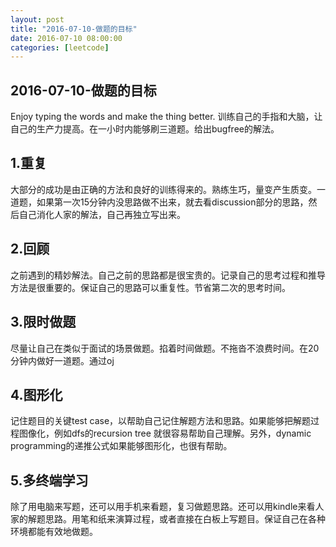 ```yaml
---
layout: post
title: "2016-07-10-做题的目标"
date: 2016-07-10 08:00:00
categories: [leetcode]
---
```


2016-07-10-做题的目标
--------------------
Enjoy typing the words and make the thing better.
训练自己的手指和大脑，让自己的生产力提高。在一小时内能够刷三道题。给出bugfree的解法。

1.重复
------
大部分的成功是由正确的方法和良好的训练得来的。熟练生巧，量变产生质变。一道题，如果第一次15分钟内没思路做不出来，就去看discussion部分的思路，然后自己消化人家的解法，自己再独立写出来。


## 2.回顾
之前遇到的精妙解法。自己之前的思路都是很宝贵的。记录自己的思考过程和推导方法是很重要的。保证自己的思路可以重复性。节省第二次的思考时间。

## 3.限时做题
尽量让自己在类似于面试的场景做题。掐着时间做题。不拖沓不浪费时间。在20分钟内做好一道题。通过oj

## 4.图形化
记住题目的关键test case，以帮助自己记住解题方法和思路。如果能够把解题过程图像化，例如dfs的recursion tree 就很容易帮助自己理解。另外，dynamic programming的递推公式如果能够图形化，也很有帮助。

## 5.多终端学习
除了用电脑来写题，还可以用手机来看题，复习做题思路。还可以用kindle来看人家的解题思路。用笔和纸来演算过程，或者直接在白板上写题目。保证自己在各种环境都能有效地做题。  
